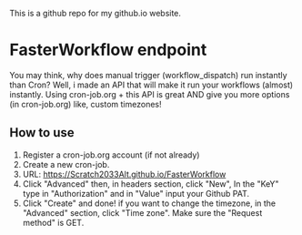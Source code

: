 This is a github repo for my github.io website.
# FasterWorkflow endpoint
You may think, why does manual trigger (workflow_dispatch) run instantly than Cron? Well, i made an API that will make it run your workflows (almost) instantly. Using cron-job.org + this API is great AND give you more options (in cron-job.org) like, custom timezones!
## How to use
1. Register a cron-job.org account (if not already)
2. Create a new cron-job.
3. URL: https://Scratch2033Alt.github.io/FasterWorkflow
4. Click "Advanced" then, in headers section, click "New", In the "KeY" type in "Authorization" and in "Value" input your Github PAT.
5. Click "Create" and done! if you want to change the timezone, in the "Advanced" section, click "Time zone". Make sure the "Request method" is GET.
